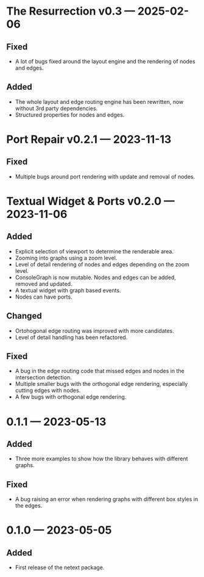 <a id='changelog-0.3'></a>
# The Resurrection v0.3 — 2025-02-06

## Fixed

- A lot of bugs fixed around the layout engine and the rendering of nodes and edges.

## Added

- The whole layout and edge routing engine has been rewritten, now without 3rd party dependencies.
- Structured properties for nodes and edges.

<a id='changelog-0.2.1'></a>
# Port Repair v0.2.1 — 2023-11-13

## Fixed

- Multiple bugs around port rendering with update and removal of nodes.

<a id='changelog-0.2.0'></a>
# Textual Widget & Ports v0.2.0 — 2023-11-06

## Added

- Explicit selection of viewport to determine the renderable area.
- Zooming into graphs using a zoom level.
- Level of detail rendering of nodes and edges depending on the zoom level.
- ConsoleGraph is now mutable. Nodes and edges can be added, removed and updated.
- A textual widget with graph based events.
- Nodes can have ports.

## Changed

- Ortohogonal edge routing was improved with more candidates.
- Level of detail handling has been refactored.

## Fixed

- A bug in the edge routing code that missed edges and nodes in the intersection detection.
- Multiple smaller bugs with the orthogonal edge rendering, especially cutting edges with nodes.
- A few bugs with orthogonal edge rendering.

<a id='changelog-0.1.1'></a>
# 0.1.1 — 2023-05-13

## Added

- Three more examples to show how the library behaves with different graphs.

## Fixed

- A bug raising an error when rendering graphs with different box styles in the edges.

<a id='changelog-0.1.0'></a>
# 0.1.0 — 2023-05-05

## Added

- First release of the netext package.
